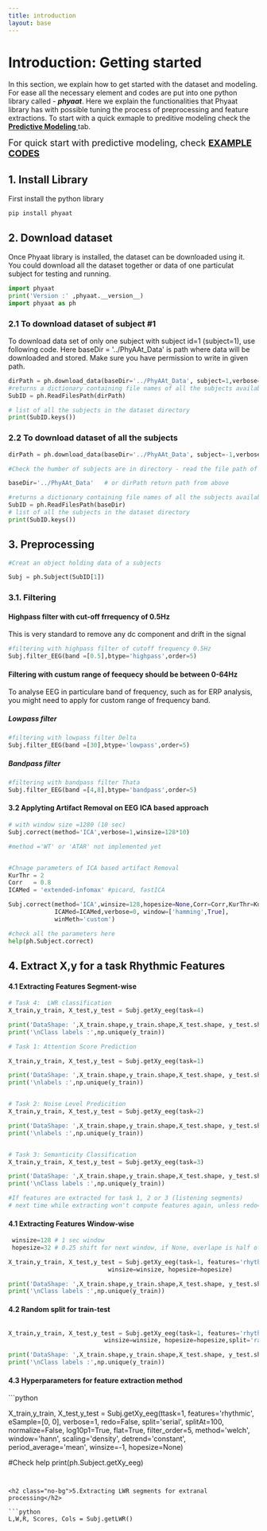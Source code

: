 ```yaml
---
title: introduction
layout: base
---
```


# Introduction:  Getting started

In this section, we explain how to get started with the dataset and modeling. For ease all the necessary element and codes are put into one python library called - ***phyaat***. Here we explain the functionalities that Phyaat library has with possible tuning the process of preprocessing and feature extractions. To start with a quick exmaple to preditive modeling check the [**Predictive Modeling**  ](/modeling) tab.

<font size="4"> For quick start with predictive modeling, check <a href="/modeling/index.html" target="_blank"> <span style="font-weight:bold"> EXAMPLE CODES</span></a></font>


<h2 class="no-bg">1. Install Library </h2>

First install the python library

```console
pip install phyaat
```

<h2 class="no-bg">2. Download dataset </h2>
Once Phyaat library is installed, the dataset can be downloaded using it. You could download all the dataset together or data of one particulat subject for testing and running.

```python
import phyaat
print('Version :' ,phyaat.__version__)
import phyaat as ph
```

<h3 class="no-bg">2.1 To download dataset of subject #1</h3>

<!-- ### To download dataset of subject 1' -->

To download data set of only one subject with subject id=1 (subject=1), use following code. Here baseDir = '../PhyAAt_Data' is path where data will be downloaded and stored. Make sure you have permission to write in given path.

```python
dirPath = ph.download_data(baseDir='../PhyAAt_Data', subject=1,verbose=0,overwrite=False)
#returns a dictionary containing file names of all the subjects available in baseDir
SubID = ph.ReadFilesPath(dirPath)

# list of all the subjects in the dataset directory
print(SubID.keys())
```

<h3 class="no-bg">2.2 To download dataset of all the subjects</h3>
<!-- ### To download dataset of all the subjects -->

```python
dirPath = ph.download_data(baseDir='../PhyAAt_Data', subject=-1,verbose=0,overwrite=False)

#Check the humber of subjects are in directory - read the file path of all the subjects available

baseDir='../PhyAAt_Data'   # or dirPath return path from above

#returns a dictionary containing file names of all the subjects available in baseDir
SubID = ph.ReadFilesPath(baseDir)
# list of all the subjects in the dataset directory
print(SubID.keys())
```

<h2 class="no-bg">3. Preprocessing </h2>

```python
#Creat an object holding data of a subjects

Subj = ph.Subject(SubID[1])
```

<h3 class="no-bg">3.1. Filtering </h3>

<h4 class="no-bg">Highpass filter with cut-off frrequency of 0.5Hz </h4>

<!-- ### Highpass filter with cut-off frrequency of 0.5Hz -->

This is very standard to remove any dc component and drift in the signal

```python
#filtering with highpass filter of cutoff frequency 0.5Hz
Subj.filter_EEG(band =[0.5],btype='highpass',order=5)
```

<h4 class="no-bg">Filtering with custum range of feequecy should be between 0-64Hz</h4>
To analyse EEG in particulare band of frequency, such as for ERP analysis, you might need to apply for custom range of frequency band.

<!-- ### Filtering with custum range of feequecy should be between 0-64Hz -->

<!-- #### Lowpass filter -->

<h5 class="no-bg">Lowpass filter</h5>

```python
#filtering with lowpass filter Delta
Subj.filter_EEG(band =[30],btype='lowpass',order=5)
```
<!-- #### Bandpass filter -->

<h5 class="no-bg">Bandpass filter</h5>

```python
#filtering with bandpass filter Thata
Subj.filter_EEG(band =[4,8],btype='bandpass',order=5)
```


<h4 class="no-bg">3.2 Applyting Artifact Removal on EEG ICA based approach</h4>

```python
# with window size =1280 (10 sec)
Subj.correct(method='ICA',verbose=1,winsize=128*10)

#method ='WT' or 'ATAR' not implemented yet


#Chnage parameters of ICA based artifact Removal
KurThr = 2
Corr   = 0.8
ICAMed = 'extended-infomax' #picard, fastICA

Subj.correct(method='ICA',winsize=128,hopesize=None,Corr=Corr,KurThr=KurThr,
             ICAMed=ICAMed,verbose=0, window=['hamming',True],
             winMeth='custom')

#check all the parameters here
help(ph.Subject.correct)
```

<h2 class="no-bg">4. Extract X,y for a task Rhythmic Features</h2>

<h4 class="no-bg">4.1 Extracting Features Segment-wise</h4>

```python
# Task 4:  LWR classification
X_train,y_train, X_test,y_test = Subj.getXy_eeg(task=4)

print('DataShape: ',X_train.shape,y_train.shape,X_test.shape, y_test.shape)
print('\nClass labels :',np.unique(y_train))

# Task 1: Attention Score Prediction

X_train,y_train, X_test,y_test = Subj.getXy_eeg(task=1)

print('DataShape: ',X_train.shape,y_train.shape,X_test.shape, y_test.shape)
print('\nlabels :',np.unique(y_train))


# Task 2: Noise Level Predicition
X_train,y_train, X_test,y_test = Subj.getXy_eeg(task=2)

print('DataShape: ',X_train.shape,y_train.shape,X_test.shape, y_test.shape)
print('\nlabels :',np.unique(y_train))


# Task 3: Semanticity Classification
X_train,y_train, X_test,y_test = Subj.getXy_eeg(task=3)

print('DataShape: ',X_train.shape,y_train.shape,X_test.shape, y_test.shape)
print('\nClass labels :',np.unique(y_train))

#If features are extracted for task 1, 2 or 3 (listening segments)
# next time while extracting won't compute features again, unless redo=True

```

<h4 class="no-bg">4.1 Extracting Features Window-wise</h4>

```python
 winsize=128 # 1 sec window
 hopesize=32 # 0.25 shift for next window, if None, overlape is half of windowsize

X_train,y_train, X_test,y_test = Subj.getXy_eeg(task=1, features='rhythmic',
                            winsize=winsize, hopesize=hopesize)

print('DataShape: ',X_train.shape,y_train.shape,X_test.shape, y_test.shape)
print('\nClass labels :',np.unique(y_train))

```

<h4 class="no-bg">4.2 Random split for train-test</h4>

```python

X_train,y_train, X_test,y_test = Subj.getXy_eeg(task=1, features='rhythmic',
                           winsize=winsize, hopesize=hopesize,split='random')

print('DataShape: ',X_train.shape,y_train.shape,X_test.shape, y_test.shape)
print('\nClass labels :',np.unique(y_train))

```


<h4 class="no-bg">4.3 Hyperparameters for feature extraction method </h4>
```python

X_train,y_train, X_test,y_test = Subj.getXy_eeg(ttask=1, features='rhythmic', eSample=[0, 0],
               verbose=1, redo=False, split='serial', splitAt=100, normalize=False,
               log10p1=True, flat=True, filter_order=5, method='welch', window='hann',
               scaling='density', detrend='constant', period_average='mean',
               winsize=-1, hopesize=None)

#Check help
print(ph.Subject.getXy_eeg)
```


<h2 class="no-bg">5.Extracting LWR segments for extranal processing</h2>

```python
L,W,R, Scores, Cols = Subj.getLWR()

```
